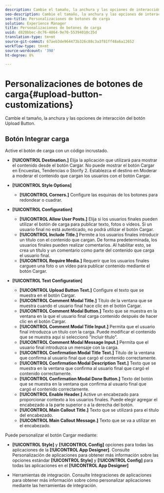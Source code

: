```yaml
---
description: Cambie el tamaño, la anchura y las opciones de interacción del botón Upload Button.
seo-description: Cambie el tamaño, la anchura y las opciones de interacción del botón Upload Button.
seo-title: Personalizaciones de botones de carga
solution: Experience Manager
title: Personalizaciones de botones de carga
uuid: d820bbec-8c76-4864-9e70-55394010c35d
translation-type: tm+mt
source-git-commit: 67aeb3de964473b326c88c3a3f81ff48a6a12652
workflow-type: tm+mt
source-wordcount: '398'
ht-degree: 8%

---
```



# Personalizaciones de botones de carga{#upload-button-customizations}

Cambie el tamaño, la anchura y las opciones de interacción del botón Upload Button.

## Botón Integrar carga

Active el botón de carga con un código incrustado.

* **[!UICONTROL Destination.]** Elija la aplicación que utilizará para mostrar el contenido desde el botón Cargar. No puede mostrar el botón Cargar en Encuestas, Tendencias o Storify 2. Establezca el destino en Moderar a moderar el contenido que cargan los usuarios con el botón Cargar.
* **[!UICONTROL Style Options]**

   * **[!UICONTROL Corners.]** Configure las esquinas de los botones para redondear o cuadrar.

* **[!UICONTROL Configuration]**

   * **[!UICONTROL Allow User Posts.]** Elija si los usuarios finales pueden utilizar el botón de carga para publicar texto, fotos o vídeos. Si un usuario final no está autenticado, no podrá utilizar el botón Cargar.
   * **[!UICONTROL Include Title.]** Permite a los usuarios finales introducir un título con el contenido que cargan. De forma predeterminada, los usuarios finales pueden realizar comentarios. Al habilitar esto, se crea un título y un comentario como parte del contenido que carga el usuario final.
   * **[!UICONTROL Require Media.]** Requerir que los usuarios finales carguen una foto o un vídeo para publicar contenido mediante el botón Cargar.

* **[!UICONTROL Text Configuration]**

   * **[!UICONTROL Upload Button Text.]** Configure el texto que se muestra en el botón Cargar.
   * **[!UICONTROL Comment Modal Title.]** Título de la ventana que se muestra cuando el usuario final hace clic en el botón Cargar.
   * **[!UICONTROL Comment Modal Button.]** Texto que se muestra en la ventana en la que el usuario final carga contenido después de hacer clic en el botón Cargar.
   * **[!UICONTROL Comment Modal Title Input.]** Permita que el usuario final introduzca un título con la carga. Puede modificar el contenido que se muestra aquí si seleccionó &quot;Incluir título&quot;.
   * **[!UICONTROL Comment Modal Message Input.]** Permita que el usuario final introduzca un mensaje con la carga.
   * **[!UICONTROL Confirmation Modal Title Text.]** Título de la ventana que confirma al usuario final que cargó el contenido correctamente.
   * **[!UICONTROL Confirmation Modal Description Text.]** Texto que se muestra en la ventana que confirma al usuario final que cargó el contenido correctamente.
   * **[!UICONTROL Confirmation Modal Done Button.]** Texto del botón que se muestra en la ventana que confirma al usuario final que cargó el contenido correctamente.
   * **[!UICONTROL Enable Header.]** Active un encabezado para proporcionar contexto a los usuarios finales. Puede elegir agregar el encabezado a la parte superior o a la derecha del botón.
   * **[!UICONTROL Main Callout Title.]** Texto que se utilizará para el título del encabezado.
   * **[!UICONTROL Main Callout Message.]** Texto que se va a utilizar en el encabezado.

Puede personalizar el botón Cargar mediante:

* **[!UICONTROL Style]** y  **[!UICONTROL Config]** opciones para todas las aplicaciones de la  **[!UICONTROL App Designer]**. Consulte Personalización de aplicaciones para obtener más información sobre las opciones estándar **[!UICONTROL Style]** y **[!UICONTROL Config]** para todas las aplicaciones en el **[!UICONTROL App Designer]**

* Herramientas de integración. Consulte Integraciones de aplicaciones para obtener más información sobre cómo personalizar aplicaciones mediante las herramientas de integración.

